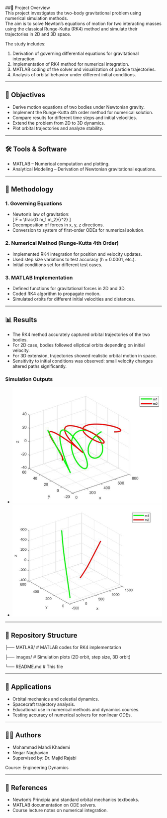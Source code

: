 ##📌 Project Overview  
This project investigates the two-body gravitational problem using numerical simulation methods.  
The aim is to solve Newton’s equations of motion for two interacting masses using the classical Runge-Kutta (RK4) method and simulate their trajectories in 2D and 3D space.  

The study includes:  
1. Derivation of governing differential equations for gravitational interaction.  
2. Implementation of RK4 method for numerical integration.  
3. MATLAB coding of the solver and visualization of particle trajectories.  
4. Analysis of orbital behavior under different initial conditions.  

---

## 🎯 Objectives  
- Derive motion equations of two bodies under Newtonian gravity.  
- Implement the Runge-Kutta 4th order method for numerical solution.  
- Compare results for different time steps and initial velocities.  
- Extend the problem from 2D to 3D dynamics.  
- Plot orbital trajectories and analyze stability.  

---

## 🛠 Tools & Software  
- MATLAB – Numerical computation and plotting.  
- Analytical Modeling – Derivation of Newtonian gravitational equations.  

---

## 📐 Methodology  

### 1. Governing Equations  
- Newton’s law of gravitation:  
  \[
  F = \frac{G m_1 m_2}{r^2}
  \]  
- Decomposition of forces in x, y, z directions.  
- Conversion to system of first-order ODEs for numerical solution.  

### 2. Numerical Method (Runge-Kutta 4th Order)  
- Implemented RK4 integration for position and velocity updates.  
- Used step size variations to test accuracy (h = 0.0001, etc.).  
- Initial conditions set for different test cases.  

### 3. MATLAB Implementation  
- Defined functions for gravitational forces in 2D and 3D.  
- Coded RK4 algorithm to propagate motion.  
- Simulated orbits for different initial velocities and distances.  

---

## 📊 Results  

- The RK4 method accurately captured orbital trajectories of the two bodies.  
- For 2D case, bodies followed elliptical orbits depending on initial velocity.  
- For 3D extension, trajectories showed realistic orbital motion in space.  
- Sensitivity to initial conditions was observed: small velocity changes altered paths significantly.  

### Simulation Outputs  
- ![3D Orbit Trajectories](images/3D.png)  
- ![3D Orbital Motion](images/Distance.png)  

---

## 📂 Repository Structure

├── MATLAB/ # MATLAB codes for RK4 implementation

├── images/ # Simulation plots (2D orbit, step size, 3D orbit)

└── README.md # This file

---

## 🔬 Applications  
- Orbital mechanics and celestial dynamics.  
- Spacecraft trajectory analysis.  
- Educational use in numerical methods and dynamics courses.  
- Testing accuracy of numerical solvers for nonlinear ODEs.  

---

## 👨‍🎓 Authors  
- Mohammad Mahdi Khademi  
- Negar Naghavian
- Supervised by: Dr. Majid Rajabi  

Course: Engineering Dynamics  

---

## 📖 References  
- Newton’s Principia and standard orbital mechanics textbooks.  
- MATLAB documentation on ODE solvers.  
- Course lecture notes on numerical integration.
